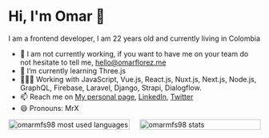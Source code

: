 # Hi, I'm Omar 👋

I am a frontend developer, I am 22 years old and currently living in Colombia

- 🔭 I am not currently working, if you want to have me on your team do not hesitate to tell me, hello@omarflorez.me
- 🌱 I’m currently learning Three.js
- 👨🏽‍💻 Working with JavaScript, Vue.js, React.js, Nuxt.js, Next.js, Node.js, GraphQL, Firebase, Laravel, Django, Strapi, Dialogflow.
- 📫 Reach me on [My personal page](https://omarflorez.me),  [LinkedIn](https://www.linkedin.com/in/omar-florez-salgado/), [Twitter](https://twitter.com/realOmarFlorez)
- 😄 Pronouns: MrX

<div style="display: grid; grid-template-columns: 1fr 1fr;grid-gap: 20px"><img src="https://github-readme-stats.vercel.app/api/top-langs/?username=omarmfs98&layout=compact&hide=html" alt="omarmfs98 most used languages" width="100%"/><img src="https://github-readme-stats.vercel.app/api?username=omarmfs98&show_icons=true" alt="omarmfs98 stats" width="100%" />
</div>
